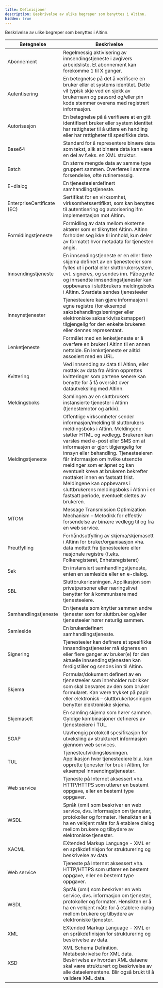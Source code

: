 ```yaml
---
title: Definisjoner
description: Beskrivelse av ulike begreper som benyttes i Altinn.
hidden: true
---
```


Beskrivelse av ulike begreper som benyttes i Altinn.

Betegnelse                 | Beskrivelse
-------------------------- | -------------------------------------------------------------------
Abonnement                 | Regelmessig aktivisering av innsendingstjeneste i avgivers arbeidsliste. Et abonnement kan forekomme 1 til X ganger.
Autentisering              | En betegnelse på det å verifisere en bruker eller et systems identitet. Dette vil typisk skje ved en sjekk av brukernavn og passord og/eller pin kode stemmer overens med registrert informasjon.
Autorisasjon               | En betegnelse på å verifisere at en gitt identifisert bruker eller system identitet har rettigheter til å utføre en handling eller har rettigheter til spesifikke data.
Base64                     | Standard for å representere binære data som tekst, slik at binære data kan være en del av f.eks. en XML struktur.
Batch                      | En større mengde data av samme type gruppert sammen. Overføres i samme forsendelse, ofte rutinemessig.
E-dialog                   | En tjenesteeierdefinert samhandlingstjeneste.
EnterpriseCertificate (EC) | Sertifikat for en virksomhet, virksomhetssertifikat, som kan benyttes til autentisering og autorisering ifm implementasjon mot Altinn.
Formidlingstjeneste        | Formidling av data mellom eksterne aktører som er tilknyttet Altinn. Altinn forholder seg ikke til innhold, kun deler av formatet hvor metadata for tjenesten angis.
Innsendingstjeneste        | En innsendingstjeneste er en eller flere skjema definert av en tjenesteeier som fylles ut i portal eller sluttbrukersystem, evt. signeres, og sendes inn. Påbegynte og innsendte innsendingstjenester kan oppbevares i sluttbrukers meldingsboks i Altinn. Svardata sendes tjenesteeier
Innsynstjenester           | Tjenesteeiere kan gjøre informasjon i egne registre (for eksempel saksbehandlingsløsninger eller elektroniske saksarkiv/saksmapper) tilgjengelig for den enkelte brukeren eller dennes representant.
Lenketjeneste              | Formålet med en lenketjeneste er å overføre en bruker i Altinn til en annen nettside. En lenketjeneste er alltid assosiert med en URL.
Kvittering                 | Ved innsending av data til Altinn, eller mottak av data fra Altinn opprettes kvitteringer som partene senere kan benytte for å få oversikt over datautveksling med Altinn.
Meldingsboks               | Samlingen av en sluttbrukers instansierte tjenester i Altinn (tjenestemotor og arkiv).
Meldingstjeneste           | Offentlige virksomheter sender informasjon/melding til sluttbrukers meldingsboks i Altinn. Meldingene støtter HTML og vedlegg. Brukeren kan varsles med e-post eller SMS om at informasjon er gjort tilgjengelig for innsyn eller behandling. Tjenesteeieren får informasjon om hvilke utsendte meldinger som er åpnet og kan eventuelt kreve at brukeren bekrefter mottaket innen en fastsatt frist. Meldingene kan oppbevares i sluttbrukerens meldingsboks i Altinn i en fastsatt periode, eventuelt slettes av brukeren.
MTOM                       | Message Transmission Optimization Mechanism – Metodikk for effektiv forsendelse av binære vedlegg til og fra en web service.
Preutfylling               | Forhåndsutfylling av skjema/skjemasett i Altinn for bruker/organisasjon vha. data mottatt fra tjenesteeiere eller nasjonale registre (f.eks. Folkeregisteret, Enhetsregisteret)
Sak                        | En instansiert samhandlingstjeneste, enten en samleside eller en e-dialog.
SBL                        | Sluttbrukerløsningen. Applikasjon som privatpersoner eller næringslivet benytter for å kommunisere med tjenesteeiere.
Samhandlingstjeneste       | En tjeneste som knytter sammen andre tjenester som for sluttbruker og/eller tjenesteeier hører naturlig sammen.
Samleside                  | En brukerdefinert samhandlingstjeneste.
Signering                  | Tjenesteeier kan definere at spesifikke innsendingstjenester må signeres en eller flere ganger av bruker(e) før den aktuelle innsendingstjenesten kan ferdigstiller og sendes inn til Altinn.
Skjema                     | Formular/dokument definert av en tjenesteeier som inneholder rubrikker som skal besvares av den som bruker formularet. Kan være trykket på papir eller elektronisk – sluttbrukerløsningen benytter elektroniske skjema.
Skjemasett                 | En samling skjema som hører sammen. Gyldige kombinasjoner defineres av tjenesteeiere i TUL.
SOAP                       | Uavhengig protokoll spesifikasjon for utveksling av strukturert informasjon gjennom web services.
TUL                        | Tjenesteutviklingsløsningen. Applikasjon hvor tjenesteeiere bl.a. kan opprette tjenester for bruk i Altinn, for eksempel innsendingstjenester.
Web service                | Tjeneste på Internet aksessert vha. HTTP/HTTPS som utfører en bestemt oppgave, eller en bestemt type oppgaver.
WSDL                       | Språk (xml) som beskriver en web service, dvs. informasjon om tjenester, protokoller og formater. Hensikten er å ha en velkjent måte for å etablere dialog mellom brukere og tilbydere av elektroniske tjenester.
XACML                      | EXtended Markup Language - XML er en språkdefinisjon for strukturering og beskrivelse av data.
Web service                | Tjeneste på Internet aksessert vha. HTTP/HTTPS som utfører en bestemt oppgave, eller en bestemt type oppgaver.
WSDL                       | Språk (xml) som beskriver en web service, dvs. informasjon om tjenester, protokoller og formater. Hensikten er å ha en velkjent måte for å etablere dialog mellom brukere og tilbydere av elektroniske tjenester.
XML                        | EXtended Markup Language - XML er en språkdefinisjon for strukturering og beskrivelse av data.
XSD                        | XML Schema Definition. Metabeskrivelse for XML data. Beskrivelse av hvordan XML dataene skal være strukturert og beskrivelse av alle dataelementene. Blir også brukt til å validere XML data.